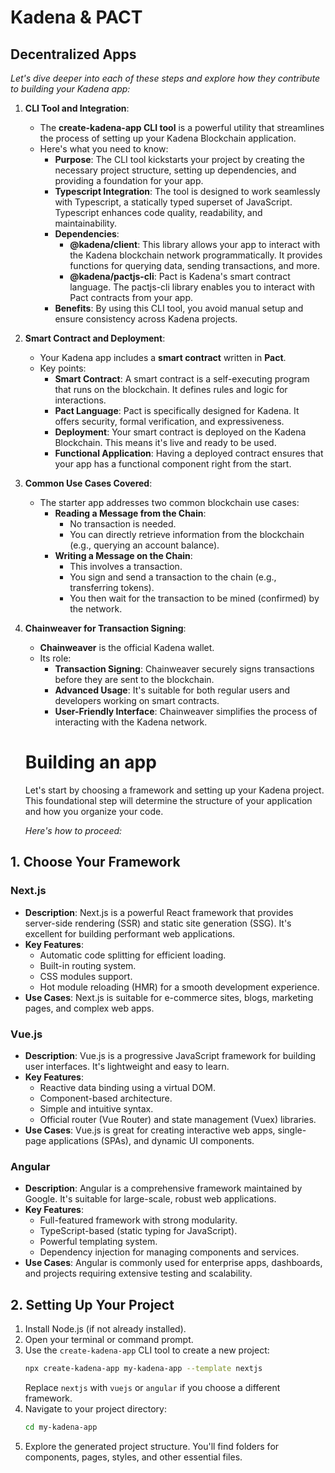 # Kadena & PACT



## Decentralized Apps
*Let's dive deeper into each of these steps and explore how they contribute to building your Kadena app:*

1. **CLI Tool and Integration**:
   - The **create-kadena-app CLI tool** is a powerful utility that streamlines the process of setting up your Kadena Blockchain application.
   - Here's what you need to know:
     - **Purpose**: The CLI tool kickstarts your project by creating the necessary project structure, setting up dependencies, and providing a foundation for your app.
     - **Typescript Integration**: The tool is designed to work seamlessly with Typescript, a statically typed superset of JavaScript. Typescript enhances code quality, readability, and maintainability.
     - **Dependencies**:
       - **@kadena/client**: This library allows your app to interact with the Kadena blockchain network programmatically. It provides functions for querying data, sending transactions, and more.
       - **@kadena/pactjs-cli**: Pact is Kadena's smart contract language. The pactjs-cli library enables you to interact with Pact contracts from your app.
     - **Benefits**: By using this CLI tool, you avoid manual setup and ensure consistency across Kadena projects.

2. **Smart Contract and Deployment**:
   - Your Kadena app includes a **smart contract** written in **Pact**.
   - Key points:
     - **Smart Contract**: A smart contract is a self-executing program that runs on the blockchain. It defines rules and logic for interactions.
     - **Pact Language**: Pact is specifically designed for Kadena. It offers security, formal verification, and expressiveness.
     - **Deployment**: Your smart contract is deployed on the Kadena Blockchain. This means it's live and ready to be used.
     - **Functional Application**: Having a deployed contract ensures that your app has a functional component right from the start.

3. **Common Use Cases Covered**:
   - The starter app addresses two common blockchain use cases:
     - **Reading a Message from the Chain**:
       - No transaction is needed.
       - You can directly retrieve information from the blockchain (e.g., querying an account balance).
     - **Writing a Message on the Chain**:
       - This involves a transaction.
       - You sign and send a transaction to the chain (e.g., transferring tokens).
       - You then wait for the transaction to be mined (confirmed) by the network.

4. **Chainweaver for Transaction Signing**:
   - **Chainweaver** is the official Kadena wallet.
   - Its role:
     - **Transaction Signing**: Chainweaver securely signs transactions before they are sent to the blockchain.
     - **Advanced Usage**: It's suitable for both regular users and developers working on smart contracts.
     - **User-Friendly Interface**: Chainweaver simplifies the process of interacting with the Kadena network.
    
   # Building an app
   Let's start by choosing a framework and setting up your Kadena project. This foundational step will determine the structure of your application and how you organize your code.

   *Here's how to proceed:*

## 1. Choose Your Framework

### Next.js
- **Description**: Next.js is a powerful React framework that provides server-side rendering (SSR) and static site generation (SSG). It's excellent for building performant web applications.
- **Key Features**:
  - Automatic code splitting for efficient loading.
  - Built-in routing system.
  - CSS modules support.
  - Hot module reloading (HMR) for a smooth development experience.
- **Use Cases**: Next.js is suitable for e-commerce sites, blogs, marketing pages, and complex web apps.

### Vue.js
- **Description**: Vue.js is a progressive JavaScript framework for building user interfaces. It's lightweight and easy to learn.
- **Key Features**:
  - Reactive data binding using a virtual DOM.
  - Component-based architecture.
  - Simple and intuitive syntax.
  - Official router (Vue Router) and state management (Vuex) libraries.
- **Use Cases**: Vue.js is great for creating interactive web apps, single-page applications (SPAs), and dynamic UI components.

### Angular
- **Description**: Angular is a comprehensive framework maintained by Google. It's suitable for large-scale, robust web applications.
- **Key Features**:
  - Full-featured framework with strong modularity.
  - TypeScript-based (static typing for JavaScript).
  - Powerful templating system.
  - Dependency injection for managing components and services.
- **Use Cases**: Angular is commonly used for enterprise apps, dashboards, and projects requiring extensive testing and scalability.

## 2. Setting Up Your Project

1. Install Node.js (if not already installed).
2. Open your terminal or command prompt.
3. Use the `create-kadena-app` CLI tool to create a new project:
   ```bash
   npx create-kadena-app my-kadena-app --template nextjs
   ```
   Replace `nextjs` with `vuejs` or `angular` if you choose a different framework.
4. Navigate to your project directory:
   ```bash
   cd my-kadena-app
   ```
5. Explore the generated project structure. You'll find folders for components, pages, styles, and other essential files.
